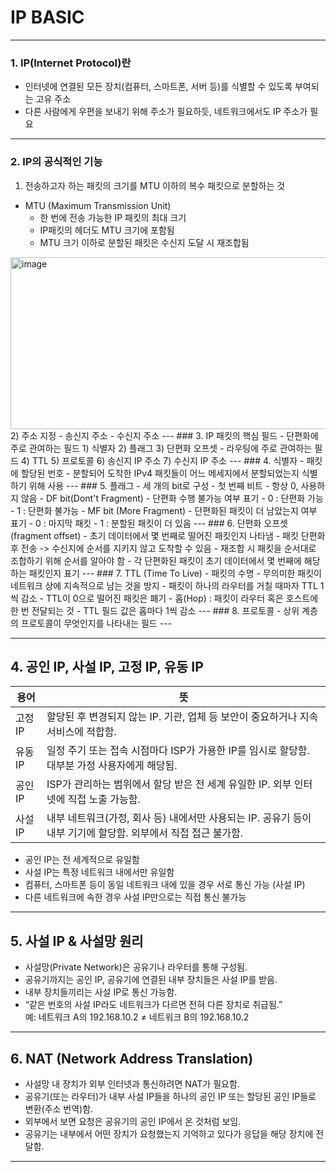 # IP BASIC
---
### 1. IP(Internet Protocol)란
- 인터넷에 연결된 모든 장치(컴퓨터, 스마트폰, 서버 등)를 식별할 수 있도록 부여되는 고유 주소
- 다른 사람에게 우편을 보내기 위해 주소가 필요하듯, 네트워크에서도 IP 주소가 필요
---
### 2. IP의 공식적인 기능
1) 전송하고자 하는 패킷의 크기를 MTU 이하의 복수 패킷으로 분할하는 것
- MTU (Maximum Transmission Unit)
  - 한 번에 전송 가능한 IP 패킷의 최대 크기
  - IP패킷의 헤더도 MTU 크기에 포함됨
  - MTU 크기 이하로 분할된 패킷은 수신지 도달 시 재조합됨
<img width="1147" height="275" alt="image" src="https://github.com/user-attachments/assets/7fba233b-7970-478c-a06b-481787cf03ab" />
2) 주소 지정
- 송신지 주소
- 수신지 주소
---
### 3. IP 패킷의 핵심 필드
- 단편화에 주로 관여하는 필드
1) 식별자
2) 플래그
3) 단편화 오프셋
- 라우팅에 주로 관여하는 필드
4) TTL
5) 프로토콜
6) 송신지 IP 주소
7) 수신지 IP 주소
---
### 4. 식별자
- 패킷에 할당된 번호
- 분할되어 도착한 IPv4 패킷들이 어느 메세지에서 분할되었는지 식별하기 위해 사용
---
### 5. 플래그
- 세 개의 bit로 구성
- 첫 번째 비트
  - 항상 0, 사용하지 않음
- DF bit(Dont't Fragment)
  - 단편화 수행 불가능 여부 표기
  - 0 : 단편화 가능
  - 1 : 단편화 불가능
- MF bit (More Fragment)
  - 단편화된 패킷이 더 남았는지 여부 표기
  - 0 : 마지막 패킷
  - 1 : 분할된 패킷이 더 있음
---
### 6. 단편화 오프셋 (fragment offset)
- 초기 데이터에서 몇 번째로 떨어진 패킷인지 나타냄
  - 패킷 단편화 후 전송 -> 수신지에 순서를 지키지 않고 도착할 수 있음
  - 재조합 시 패킷을 순서대로 조합하기 위해 순서를 알아야 함
  - 각 단편화된 패킷이 초기 데이터에서 몇 번째에 해당하는 패킷인지 표기
---
### 7. TTL (Time To Live)
- 패킷의 수명
- 무의미한 패킷이 네트워크 상에 지속적으로 남는 것을 방지
- 패킷이 하나의 라우터를 거칠 때마자 TTL 1씩 감소
- TTL이 0으로 떨어진 패킷은 폐기
- 홉(Hop) : 패킷이 라우터 혹은 호스트에 한 번 전달되는 것
  - TTL 필드 값은 홉마다 1씩 감소 
---
### 8. 프로토콜
- 상위 계층의 프로토콜이 무엇인지를 나타내는 필드
---

---
## 4. 공인 IP, 사설 IP, 고정 IP, 유동 IP

| 용어 | 뜻 |
|--|--|
| 고정 IP | 할당된 후 변경되지 않는 IP. 기관, 업체 등 보안이 중요하거나 지속 서비스에 적합함. |
| 유동 IP | 일정 주기 또는 접속 시점마다 ISP가 가용한 IP를 임시로 할당함. 대부분 가정 사용자에게 해당됨. |
| 공인 IP | ISP가 관리하는 범위에서 할당 받은 전 세계 유일한 IP. 외부 인터넷에 직접 노출 가능함. |
| 사설 IP | 내부 네트워크(가정, 회사 등) 내에서만 사용되는 IP. 공유기 등이 내부 기기에 할당함. 외부에서 직접 접근 불가함. |

- 공인 IP는 전 세계적으로 유일함  
- 사설 IP는 특정 네트워크 내에서만 유일함  
- 컴퓨터, 스마트폰 등이 동일 네트워크 내에 있을 경우 서로 통신 가능 (사설 IP)  
- 다른 네트워크에 속한 경우 사설 IP만으로는 직접 통신 불가능

---

## 5. 사설 IP & 사설망 원리

- 사설망(Private Network)은 공유기나 라우터를 통해 구성됨.  
- 공유기까지는 공인 IP, 공유기에 연결된 내부 장치들은 사설 IP를 받음.  
- 내부 장치들끼리는 사설 IP로 통신 가능함.  
- “같은 번호의 사설 IP라도 네트워크가 다르면 전혀 다른 장치로 취급됨.”  
  예: 네트워크 A의 192.168.10.2 ≠ 네트워크 B의 192.168.10.2

---

## 6. NAT (Network Address Translation)

- 사설망 내 장치가 외부 인터넷과 통신하려면 NAT가 필요함.  
- 공유기(또는 라우터)가 내부 사설 IP들을 하나의 공인 IP 또는 할당된 공인 IP들로 변환(주소 번역)함.  
- 외부에서 보면 요청은 공유기의 공인 IP에서 온 것처럼 보임.  
- 공유기는 내부에서 어떤 장치가 요청했는지 기억하고 있다가 응답을 해당 장치에 전달함.

---
